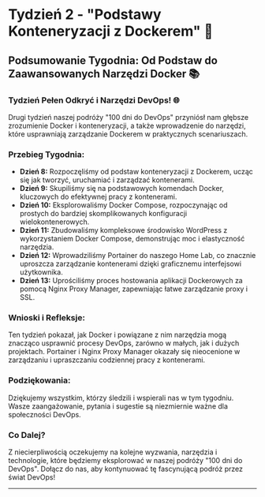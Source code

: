# Tydzień 2 - "Podstawy Konteneryzacji z Dockerem" 🚀

## Podsumowanie Tygodnia: Od Podstaw do Zaawansowanych Narzędzi Docker 📚

### Tydzień Pełen Odkryć i Narzędzi DevOps! 🌐

Drugi tydzień naszej podróży "100 dni do DevOps" przyniósł nam głębsze zrozumienie Docker i konteneryzacji, a także wprowadzenie do narzędzi, które usprawniają zarządzanie Dockerem w praktycznych scenariuszach.

### Przebieg Tygodnia:

- **Dzień 8:** Rozpoczęliśmy od podstaw konteneryzacji z Dockerem, ucząc się jak tworzyć, uruchamiać i zarządzać kontenerami.
- **Dzień 9:** Skupiliśmy się na podstawowych komendach Docker, kluczowych do efektywnej pracy z kontenerami.
- **Dzień 10:** Eksplorowaliśmy Docker Compose, rozpoczynając od prostych do bardziej skomplikowanych konfiguracji wielokontenerowych.
- **Dzień 11:** Zbudowaliśmy kompleksowe środowisko WordPress z wykorzystaniem Docker Compose, demonstrując moc i elastyczność narzędzia.
- **Dzień 12:** Wprowadziliśmy Portainer do naszego Home Lab, co znacznie uproszcza zarządzanie kontenerami dzięki graficznemu interfejsowi użytkownika.
- **Dzień 13:** Uprościliśmy proces hostowania aplikacji Dockerowych za pomocą Nginx Proxy Manager, zapewniając łatwe zarządzanie proxy i SSL.

### Wnioski i Refleksje:

Ten tydzień pokazał, jak Docker i powiązane z nim narzędzia mogą znacząco usprawnić procesy DevOps, zarówno w małych, jak i dużych projektach. Portainer i Nginx Proxy Manager okazały się nieocenione w zarządzaniu i upraszczaniu codziennej pracy z kontenerami.

### Podziękowania:

Dziękujemy wszystkim, którzy śledzili i wspierali nas w tym tygodniu. Wasze zaangażowanie, pytania i sugestie są niezmiernie ważne dla społeczności DevOps.

### Co Dalej?

Z niecierpliwością oczekujemy na kolejne wyzwania, narzędzia i technologie, które będziemy eksplorować w naszej podróży "100 dni do DevOps". Dołącz do nas, aby kontynuować tę fascynującą podróż przez świat DevOps!

---

